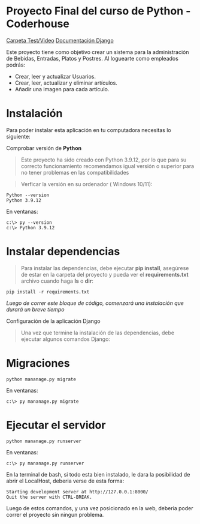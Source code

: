# Proyecto Final del curso de Python - Coderhouse


[Carpeta Test/Video](https://drive.google.com/drive/folders/1eltTw5lLZWq-fCU1LgbZesDS-CX8GHEU?usp=sharing)
[Documentación Django](https://docs.djangoproject.com/)

Este proyecto tiene como objetivo crear un sistema para la administración de Bebidas, Entradas, Platos y Postres. Al loguearte como empleados podrás:

- Crear, leer y actualizar Usuarios.
- Crear, leer, actualizar y eliminar artículos.
- Añadir una imagen para cada artículo.






# Instalación


Para poder instalar esta aplicación en tu computadora necesitas lo siguiente:



Comprobar versión de **Python**

>Este proyecto ha sido creado con Python 3.9.12, por lo que para su correcto funcionamiento recomendamos igual versión o superior para no tener problemas en las compatibilidades

>Verficar la versión en su ordenador ( Windows 10/11):

```
Python --version
Python 3.9.12
```

En ventanas:

```
c:\> py --version
c:\> Python 3.9.12
```




# Instalar dependencias

>Para instalar las dependencias, debe ejecutar **pip install**, asegúrese de estar en la carpeta del proyecto y pueda ver el **requirements.txt** archivo cuando haga **ls** o **dir**:

```
pip install -r requirements.txt
```

*Luego de correr este bloque de código, comenzará una instalación que durará un breve tiempo*

Configuración de la aplicación Django

>Una vez que termine la instalación de las dependencias, debe ejecutar algunos comandos Django:





# Migraciones

```
python mananage.py migrate
```

En ventanas:

```
c:\> py mananage.py migrate
```



# Ejecutar el servidor


```
python mananage.py runserver
```

En ventanas:

```
c:\> py mananage.py runserver
```

En la terminal de bash, si todo esta bien instalado, le dara la posibilidad de abrir el LocalHost, deberia verse de esta forma:


```
Starting development server at http://127.0.0.1:8000/
Quit the server with CTRL-BREAK.
```

Luego de estos comandos, y una vez posicionado en la web, deberia poder correr el proyecto sin ningun problema.
